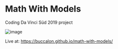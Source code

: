 # Math With Models
Coding Da Vinci Süd 2019 project

![image](https://user-images.githubusercontent.com/476699/123561020-6415d100-d77c-11eb-8831-68330787e990.png)

Live at:
https://buccalon.github.io/math-with-models/
